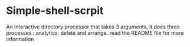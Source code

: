 # Simple-shell-scrpit
An interactive directory processor that takes 3 arguments, it does three processes : analytics, delete and arrange. read the README file for more information

